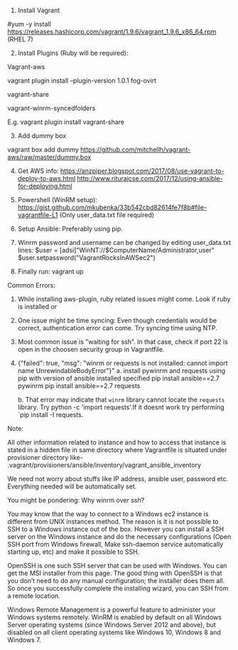 1. Install Vagrant

#yum -y install https://releases.hashicorp.com/vagrant/1.9.6/vagrant_1.9.6_x86_64.rpm (RHEL 7)

2. Install Plugins (Ruby will be required):

Vagrant-aws 

vagrant plugin install –plugin-version 1.0.1 fog-ovirt

vagrant-share

vagrant-winrm-syncedfolders


E.g. vagrant plugin install vagrant-share



3. Add dummy box

vagrant box add dummy https://github.com/mitchellh/vagrant-aws/raw/master/dummy.box


4. Get AWS info:
https://anzpiper.blogspot.com/2017/08/use-vagrant-to-deploy-to-aws.html
http://www.riturajcse.com/2017/12/using-ansible-for-deploying.html

5. Powershell (WinRM setup):
https://gist.github.com/mkubenka/33b542cbd82614fe7f8b#file-vagrantfile-L1
(Only user_data.txt file required)

6. Setup Ansible: Preferably using pip.

7. Winrm password and username can be changed by editing user_data.txt lines:
	$user = [adsi]"WinNT://$ComputerName/Administrator,user"
	$user.setpassword("VagrantRocksInAWSec2")

7. Finally run: vagrant up





Common Errors:

1. While installing aws-plugin, ruby related issues might come. Look if ruby is installed or 

2. One issue might be time syncing: Even though credentials would be correct, authentication error can come. Try syncing time using NTP.

3. Most common issue is "waiting for ssh". In that case, check if port 22 is open in the choosen security group in Vagrantfile.

4. {"failed": true, "msg": "winrm or requests is not installed: cannot import name UnrewindableBodyError"}"
	a. install pywinrm and requests using pip with version of ansible installed specified
		pip install ansible==2.7 pywinrm
		pip install ansible==2.7 requests

	b. That error may indicate that `winrm` library cannot locate the `requests` library. Try python -c 'import requests'.If it doesnt work try performing `pip install -I requests.





Note: 

All other information related to instance and how to access that instance is stated in a hidden file in same directory where Vagrantfile is situated under provisioner directory like-
.vagrant/provisioners/ansible/inventory/vagrant_ansible_inventory 

We need not worry about stuffs like IP address, ansible user, password etc. Everything needed will be automatically set.





You might be pondering: Why winrm over ssh?

You may know that the way to connect to a Windows ec2 instance is different from UNIX instances method. The reason is it is not possible to SSH to a Windows instance out of the box. However you can install a SSH server on the Windows instance and do the necessary configurations (Open SSH port from Windows firewall, Make ssh-daemon service automatically starting up, etc) and make it possible to SSH.

OpenSSH is one such SSH server that can be used with Windows. You can get the MSI installer from this page. The good thing with OpenSSH is that you don’t need to do any manual configuration; the installer does them all. So once you successfully complete the installing wizard, you can SSH from a remote location.

Windows Remote Management is a powerful feature to administer your Windows systems remotely. WinRM is enabled by default on all Windows Server operating systems (since Windows Server 2012 and above), but disabled on all client operating systems like Windows 10, Windows 8 and Windows 7.


